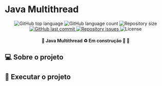 # Java Multithread

<p align="center">
  <img alt="GitHub top language" src="https://img.shields.io/github/languages/top/leandro-barros/rabbitmq-springAMQP.svg">

  <img alt="GitHub language count" src="https://img.shields.io/github/languages/count/leandro-barros/rabbitmq-springAMQP.svg">

  <img alt="Repository size" src="https://img.shields.io/github/repo-size/leandro-barros/rabbitmq-springAMQP.svg">
  
  <a href="https://github.com/leandro-barros/rabbitmq-springAMQP/commits/master">
    <img alt="GitHub last commit" src="https://img.shields.io/github/last-commit/leandro-barros/rabbitmq-springAMQP.svg">
  </a>

  <a href="https://github.com/leandro-barros/rabbitmq-springAMQP/issues">
    <img alt="Repository issues" src="https://img.shields.io/github/issues/leandro-barros/rabbitmq-springAMQP.svg">
  </a>

  <!--<img alt="GitHub" src="https://img.shields.io/github/license/lukemorales/rocketshoes-react-native.svg"> -->
  <img alt="License" src="https://img.shields.io/badge/license-MIT-brightgreen">
</p>

<h4 align="center"> 
	🚧  Java Multithread ♻️ Em construção 🚀 🚧
</h4>

## 💻 Sobre o projeto


## 🚀 Executar o projeto
